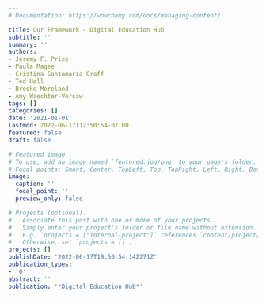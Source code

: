 ```yaml
---
# Documentation: https://wowchemy.com/docs/managing-content/

title: Our Framework - Digital Education Hub
subtitle: ''
summary: ''
authors:
- Jeremy F. Price
- Paula Magee
- Cristina Santamaría Graff
- Ted Hall
- Brooke Moreland
- Amy Waechter-Versaw
tags: []
categories: []
date: '2021-01-01'
lastmod: 2022-06-17T12:50:54-07:00
featured: false
draft: false

# Featured image
# To use, add an image named `featured.jpg/png` to your page's folder.
# Focal points: Smart, Center, TopLeft, Top, TopRight, Left, Right, BottomLeft, Bottom, BottomRight.
image:
  caption: ''
  focal_point: ''
  preview_only: false

# Projects (optional).
#   Associate this post with one or more of your projects.
#   Simply enter your project's folder or file name without extension.
#   E.g. `projects = ["internal-project"]` references `content/project/deep-learning/index.md`.
#   Otherwise, set `projects = []`.
projects: []
publishDate: '2022-06-17T19:50:54.142271Z'
publication_types:
- '0'
abstract: ''
publication: '*Digital Education Hub*'
---
```

